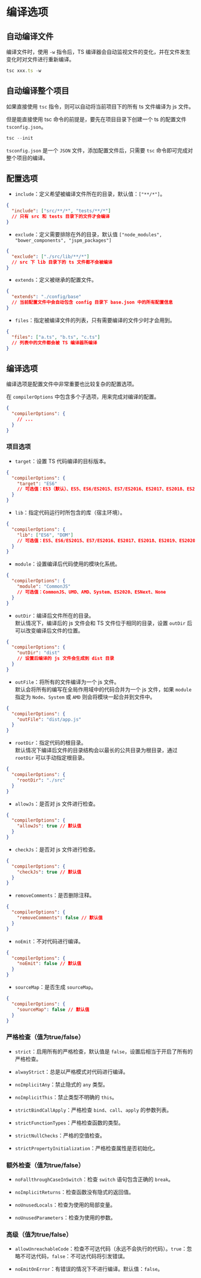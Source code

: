 # 编译选项

## 自动编译文件

编译文件时，使用 `-w` 指令后，TS 编译器会自动监视文件的变化，并在文件发生变化时对文件进行重新编译。

```ts
tsc xxx.ts -w
```

## 自动编译整个项目

如果直接使用 `tsc` 指令，则可以自动将当前项目下的所有 ts 文件编译为 js 文件。

但是能直接使用 tsc 命令的前提是，要先在项目目录下创建一个 ts 的配置文件 `tsconfig.json`。

```ts
tsc --init
```

`tsconfig.json` 是一个 `JSON` 文件，添加配置文件后，只需要 `tsc` 命令即可完成对整个项目的编译。

## 配置选项

- `include`：定义希望被编译文件所在的目录，默认值：`["**/*"]`。

```json
{
  "include": ["src/**/*", "tests/**/*"]
  // 只有 src 和 tests 目录下的文件才会编译
}
```

- `exclude`：定义需要排除在外的目录，默认值 `["node_modules", "bower_components", "jspm_packages"]`

```json
{
  "exclude": ["./src/lib/**/*"]
  // src 下 lib 目录下的 ts 文件都不会被编译
}
```

- `extends`：定义被继承的配置文件。

```json
{
  "extends": "./config/base"
  // 当前配置文件中会自动包含 config 目录下 base.json 中的所有配置信息
}
```

- `files`：指定被编译文件的列表，只有需要编译的文件少时才会用到。

```json
{
  "files": ["a.ts", "b.ts", "c.ts"]
  // 列表中的文件都会被 TS 编译器所编译
}
```

## 编译选项

编译选项是配置文件中非常重要也比较复杂的配置选项。

在 `compilerOptions` 中包含多个子选项，用来完成对编译的配置。

```json
{
  "compilerOptions": {
    // ...
  }
}
```

### 项目选项

- `target`：设置 TS 代码编译的目标版本。

```json
{
  "compilerOptions": {
    "target": "ES6"
    // 可选值：ES3（默认）、ES5、ES6/ES2015、ES7/ES2016、ES2017、ES2018、ES2019、ES2020、ESNext
  }
}
```

- `lib`：指定代码运行时所包含的库（宿主环境）。

```json
{
  "compilerOptions": {
    "lib": ["ES6", "DOM"]
    // 可选值：ES5、ES6/ES2015、ES7/ES2016、ES2017、ES2018、ES2019、ES2020、ESNext、DOM、WebWorker、ScriptHost...
  }
}
```

- `module`：设置编译后代码使用的模块化系统。

```json
{
  "compilerOptions": {
    "module": "CommonJS"
    // 可选值：CommonJS、UMD、AMD、System、ES2020、ESNext、None
  }
}
```

- `outDir`：编译后文件所在的目录。  
默认情况下，编译后的 js 文件会和 TS 文件位于相同的目录，设置 `outDir` 后可以改变编译后文件的位置。

```json
{
  "compilerOptions": {
    "outDir": "dist"
    // 设置后编译的 js 文件会生成到 dist 目录
  }
}
```

- `outFile`：将所有的文件编译为一个 js 文件。  
默认会将所有的编写在全局作用域中的代码合并为一个 js 文件，如果 `module` 指定为 `Node`、`System` 或 `AMD` 则会将模块一起合并到文件中。

```json
{
  "compilerOptions": {
    "outFile": "dist/app.js"
  }
}
```

- `rootDir`：指定代码的根目录。  
默认情况下编译后文件的目录结构会以最长的公共目录为根目录，通过 `rootDir` 可以手动指定根目录。

```json
{
  "compilerOptions": {
    "rootDir": "./src"
  }
}
```

- `allowJs`：是否对 js 文件进行检查。

```json
{
  "compilerOptions": {
    "allowJs": true // 默认值
  }
}
```

- `checkJs`：是否对 js 文件进行检查。

```json
{
  "compilerOptions": {
    "checkJs": true // 默认值
  }
}
```

- `removeComments`：是否删除注释。

```json
{
  "compilerOptions": {
    "removeComments": false // 默认值
  }
}
```

- `noEmit`：不对代码进行编译。

```json
{
  "compilerOptions": {
    "noEmit": false // 默认值
  }
}
```

- `sourceMap`：是否生成 `sourceMap`。

```json
{
  "compilerOptions": {
    "sourceMap": false // 默认值
  }
}
```

### 严格检查（值为true/false）

- `strict`：启用所有的严格检查，默认值是 `false`，设置后相当于开启了所有的严格检查。

- `alwayStrict`：总是以严格模式对代码进行编译。

- `noImplicitAny`：禁止隐式的 `any` 类型。

- `noImplicitThis`：禁止类型不明确的 `this`。

- `strictBindCallApply`：严格检查 `bind`、`call`、`apply` 的参数列表。

- `strictFunctionTypes`：严格检查函数的类型。

- `strictNullChecks`：严格的空值检查。

- `strictPropertyInitialization`：严格检查属性是否初始化。

### 额外检查（值为true/false）

- `noFallthroughCaseInSwitch`：检查 `switch` 语句包含正确的 `break`。

- `noImplicitReturns`：检查函数没有隐式的返回值。

- `noUnusedLocals`：检查为使用的局部变量。

- `noUnusedParameters`：检查为使用的参数。

### 高级（值为true/false）

- `allowUnreachableCode`：检查不可达代码（永远不会执行的代码）。`true`：忽略不可达代码，`false`：不可达代码将引发错误。

- `noEmitOnError`：有错误的情况下不进行编译。默认值：`false`。
